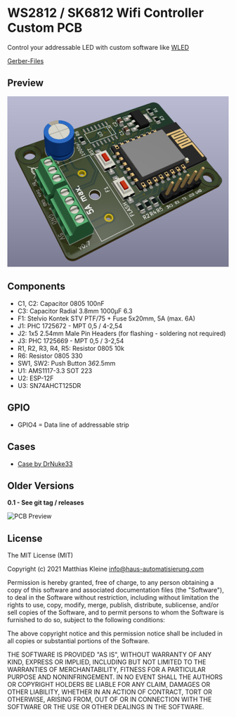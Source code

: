 # WS2812 / SK6812 Wifi Controller Custom PCB

Control your addressable LED with custom software like [WLED](https://github.com/Aircoookie/WLED)

[Gerber-Files](https://github.com/klein0r/pcb-ws2812-wifi-controller/releases)

## Preview

![PCB Preview](https://raw.githubusercontent.com/klein0r/pcb-ws2812-wifi-controller/master/preview.png)

## Components

- C1, C2: Capacitor 0805 100nF
- C3: Capacitor Radial 3.8mm 1000μF 6.3
- F1: Stelvio Kontek STV PTF/75 + Fuse 5x20mm, 5A (max. 6A)
- J1: PHC 1725672 - MPT 0,5 / 4-2,54
- J2: 1x5 2.54mm Male Pin Headers (for flashing - soldering not required)
- J3: PHC 1725669 - MPT 0,5 / 3-2,54
- R1, R2, R3, R4, R5: Resistor 0805 10k
- R6: Resistor 0805 330
- SW1, SW2: Push Button 3*6*2.5mm
- U1: AMS1117-3.3 SOT 223
- U2: ESP-12F
- U3: SN74AHCT125DR

## GPIO

- GPIO4 = Data line of addressable strip

## Cases

- [Case by DrNuke33](https://www.thingiverse.com/thing:4909109)

## Older Versions

**0.1 - See git tag / releases**

![PCB Preview](https://raw.githubusercontent.com/klein0r/pcb-ws2812-wifi-controller/master/preview_01.png)

## License

The MIT License (MIT)

Copyright (c) 2021 Matthias Kleine <info@haus-automatisierung.com>

Permission is hereby granted, free of charge, to any person obtaining a copy
of this software and associated documentation files (the "Software"), to deal
in the Software without restriction, including without limitation the rights
to use, copy, modify, merge, publish, distribute, sublicense, and/or sell
copies of the Software, and to permit persons to whom the Software is
furnished to do so, subject to the following conditions:

The above copyright notice and this permission notice shall be included in
all copies or substantial portions of the Software.

THE SOFTWARE IS PROVIDED "AS IS", WITHOUT WARRANTY OF ANY KIND, EXPRESS OR
IMPLIED, INCLUDING BUT NOT LIMITED TO THE WARRANTIES OF MERCHANTABILITY,
FITNESS FOR A PARTICULAR PURPOSE AND NONINFRINGEMENT. IN NO EVENT SHALL THE
AUTHORS OR COPYRIGHT HOLDERS BE LIABLE FOR ANY CLAIM, DAMAGES OR OTHER
LIABILITY, WHETHER IN AN ACTION OF CONTRACT, TORT OR OTHERWISE, ARISING FROM,
OUT OF OR IN CONNECTION WITH THE SOFTWARE OR THE USE OR OTHER DEALINGS IN
THE SOFTWARE.
